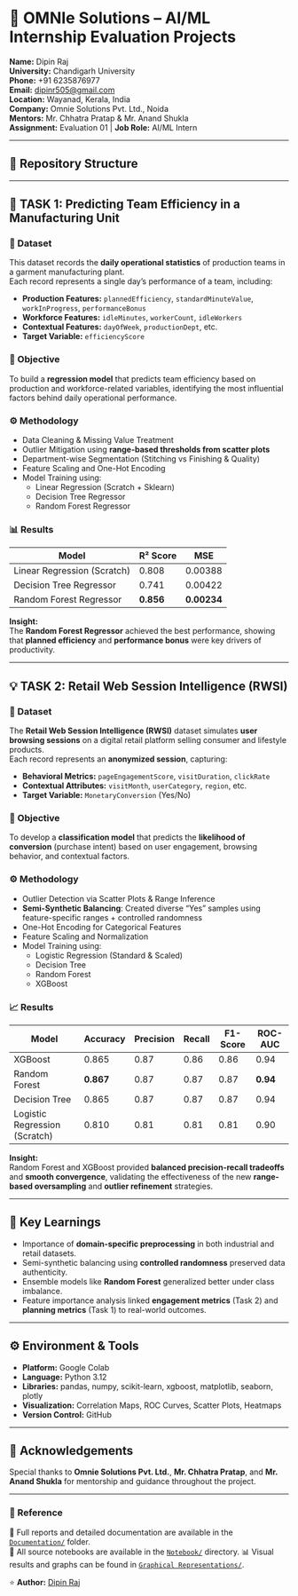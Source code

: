 # 🧠 OMNIe Solutions – AI/ML Internship Evaluation Projects

**Name:** Dipin Raj  
**University:** Chandigarh University  
**Phone:** +91 6235876977  
**Email:** dipinr505@gmail.com  
**Location:** Wayanad, Kerala, India  
**Company:** Omnie Solutions Pvt. Ltd., Noida  
**Mentors:** Mr. Chhatra Pratap & Mr. Anand Shukla  
**Assignment:** Evaluation 01 | **Job Role:** AI/ML Intern  

---

## 📂 Repository Structure


---

## 🧩 TASK 1: Predicting Team Efficiency in a Manufacturing Unit

### 📘 Dataset
This dataset records the **daily operational statistics** of production teams in a garment manufacturing plant.  
Each record represents a single day’s performance of a team, including:
- **Production Features:** `plannedEfficiency`, `standardMinuteValue`, `workInProgress`, `performanceBonus`
- **Workforce Features:** `idleMinutes`, `workerCount`, `idleWorkers`
- **Contextual Features:** `dayOfWeek`, `productionDept`, etc.  
- **Target Variable:** `efficiencyScore`

### 🎯 Objective
To build a **regression model** that predicts team efficiency based on production and workforce-related variables, identifying the most influential factors behind daily operational performance.

### ⚙️ Methodology
- Data Cleaning & Missing Value Treatment  
- Outlier Mitigation using **range-based thresholds from scatter plots**  
- Department-wise Segmentation (Stitching vs Finishing & Quality)  
- Feature Scaling and One-Hot Encoding  
- Model Training using:
  - Linear Regression (Scratch + Sklearn)
  - Decision Tree Regressor
  - Random Forest Regressor

### 📊 Results
| Model | R² Score | MSE |
|-------|-----------|-----|
| Linear Regression (Scratch) | 0.808 | 0.00388 |
| Decision Tree Regressor | 0.741 | 0.00422 |
| Random Forest Regressor | **0.856** | **0.00234** |

**Insight:**  
The **Random Forest Regressor** achieved the best performance, showing that **planned efficiency** and **performance bonus** were key drivers of productivity.

---

## 💡 TASK 2: Retail Web Session Intelligence (RWSI)

### 📘 Dataset
The **Retail Web Session Intelligence (RWSI)** dataset simulates **user browsing sessions** on a digital retail platform selling consumer and lifestyle products.  
Each record represents an **anonymized session**, capturing:
- **Behavioral Metrics:** `pageEngagementScore`, `visitDuration`, `clickRate`
- **Contextual Attributes:** `visitMonth`, `userCategory`, `region`, etc.
- **Target Variable:** `MonetaryConversion` (Yes/No)

### 🎯 Objective
To develop a **classification model** that predicts the **likelihood of conversion** (purchase intent) based on user engagement, browsing behavior, and contextual factors.

### ⚙️ Methodology
- Outlier Detection via Scatter Plots & Range Inference  
- **Semi-Synthetic Balancing**: Created diverse “Yes” samples using feature-specific ranges + controlled randomness  
- One-Hot Encoding for Categorical Features  
- Feature Scaling and Normalization  
- Model Training using:
  - Logistic Regression (Standard & Scaled)
  - Decision Tree
  - Random Forest
  - XGBoost

### 📈 Results
| Model | Accuracy | Precision | Recall | F1-Score | ROC-AUC |
|--------|-----------|------------|---------|-----------|----------|
| XGBoost | 0.865 | 0.87 | 0.86 | 0.86 | 0.94 |
| Random Forest | **0.867** | 0.87 | 0.87 | 0.87 | **0.94** |
| Decision Tree | 0.865 | 0.87 | 0.87 | 0.87 | 0.94 |
| Logistic Regression (Scratch) | 0.810 | 0.81 | 0.81 | 0.81 | 0.90 |

**Insight:**  
Random Forest and XGBoost provided **balanced precision-recall tradeoffs** and **smooth convergence**, validating the effectiveness of the new **range-based oversampling** and **outlier refinement** strategies.

---

## 🧠 Key Learnings
- Importance of **domain-specific preprocessing** in both industrial and retail datasets.  
- Semi-synthetic balancing using **controlled randomness** preserved data authenticity.  
- Ensemble models like **Random Forest** generalized better under class imbalance.  
- Feature importance analysis linked **engagement metrics** (Task 2) and **planning metrics** (Task 1) to real-world outcomes.

---

## ⚙️ Environment & Tools
- **Platform:** Google Colab  
- **Language:** Python 3.12  
- **Libraries:** pandas, numpy, scikit-learn, xgboost, matplotlib, seaborn, plotly  
- **Visualization:** Correlation Maps, ROC Curves, Scatter Plots, Heatmaps  
- **Version Control:** GitHub

---

## 📜 Acknowledgements
Special thanks to **Omnie Solutions Pvt. Ltd.**, **Mr. Chhatra Pratap**, and **Mr. Anand Shukla** for mentorship and guidance throughout the project.

---

### 📎 Reference
📂 Full reports and detailed documentation are available in the [`Documentation/`](./Documentation) folder.  
🧾 All source notebooks are available in the [`Notebook/`](./Notebook) directory.
📊 Visual results and graphs can be found in [`Graphical Representations/`](./Graphical%20Representations).

⭐ **Author:** [Dipin Raj](https://www.linkedin.com/in/dipin-raj-539788231/)
